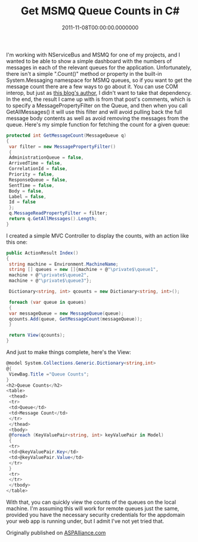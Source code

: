 ﻿---
title: Get MSMQ Queue Counts in C#
slug: msmq-queue-counts-csharp
date: "2011-11-08T00:00:00.0000000"
description: This article demonstrates a simple way to quickly retrieve the length of MSMQ queues from an ASP.NET MVC application using C#.
featuredImage: /img/msmq-queue-counts.png
---

I'm working with NServiceBus and MSMQ for one of my projects, and I wanted to be able to show a simple dashboard with the numbers of messages in each of the relevant queues for the application. Unfortunately, there isn't a simple ".Count()" method or property in the built-in System.Messaging namespace for MSMQ queues, so if you want to get the message count there are a few ways to go about it. You can use COM interop, but just as [this blog's author](http://jopinblog.wordpress.com/2008/03/12/counting-messages-in-an-msmq-messagequeue-from-c/), I didn't want to take that dependency. In the end, the result I came up with is from that post's comments, which is to specify a MessagePropertyFilter on the Queue, and then when you call GetAllMessages() it will use this filter and will avoid pulling back the full message body contents as well as avoid removing the messages from the queue. Here's my simple function for fetching the count for a given queue:

```csharp
protected int GetMessageCount(MessageQueue q)
{
 var filter = new MessagePropertyFilter()
 {
 AdministrationQueue = false,
 ArrivedTime = false,
 CorrelationId = false,
 Priority = false,
 ResponseQueue = false,
 SentTime = false,
 Body = false,
 Label = false,
 Id = false
 };
 q.MessageReadPropertyFilter = filter;
 return q.GetAllMessages().Length;
}
```

I created a simple MVC Controller to display the counts, with an action like this one:

```csharp
public ActionResult Index()
{
 string machine = Environment.MachineName;
 string [] queues = new []{machine + @"\private$\queue1",
 machine + @"\private$\queue2",
 machine + @"\private$\queue3"};

 Dictionary<string, int> qcounts = new Dictionary<string, int>();

 foreach (var queue in queues)
 {
 var messageQueue = new MessageQueue(queue);
 qcounts.Add(queue, GetMessageCount(messageQueue));
 }

 return View(qcounts);
}
```

And just to make things complete, here's the View:

```csharp
@model System.Collections.Generic.Dictionary<string,int>
@{
 ViewBag.Title ="Queue Counts";
}
<h2>Queue Counts</h2>
<table>
 <thead>
 <tr>
 <td>Queue</td>
 <td>Message Count</td>
 </tr>
 </thead>
 <tbody>
 @foreach (KeyValuePair<string, int> keyValuePair in Model)
 {
 <tr>
 <td>@keyValuePair.Key</td>
 <td>@keyValuePair.Value</td>
 </tr>
 }
 <tr>
 </tr>
 </tbody>
</table>
```

With that, you can quickly view the counts of the queues on the local machine. I'm assuming this will work for remote queues just the same, provided you have the necessary security credentials for the appdomain your web app is running under, but I admit I've not yet tried that.

Originally published on [ASPAlliance.com](http://aspalliance.com/2086_Get_MSMQ_Queue_Counts_in_C)

